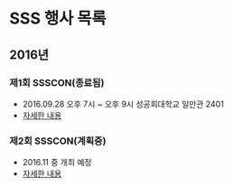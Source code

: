 # SSS 행사 목록

## 2016년

### 제1회 SSSCON(종료됨)
 - 2016.09.28 오후 7시 ~ 오후 9시 성공회대학교 일만관 2401
 - [자세한 내용](ssscon1st.md)

### 제2회 SSSCON(계획중)
 - 2016.11 중 개최 예정
 - [자세한 내용](ssscon2nd.md)
 
